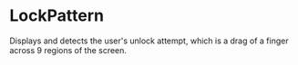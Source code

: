 # LockPattern
Displays and detects the user's unlock attempt, which is a drag of a finger across 9 regions of the screen.
